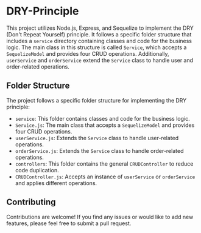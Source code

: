 # DRY-Principle

This project utilizes Node.js, Express, and Sequelize to implement the DRY (Don't Repeat Yourself) principle. It follows a specific folder structure that includes a `service` directory containing classes and code for the business logic. The main class in this structure is called `Service`, which accepts a `SequelizeModel` and provides four CRUD operations. Additionally, `userService` and `orderService` extend the `Service` class to handle user and order-related operations.

## Folder Structure

The project follows a specific folder structure for implementing the DRY principle:

- `service`: This folder contains classes and code for the business logic.
- `Service.js`: The main class that accepts a `SequelizeModel` and provides four CRUD operations.
- `userService.js`: Extends the `Service` class to handle user-related operations.
- `orderService.js`: Extends the `Service` class to handle order-related operations.
- `controllers`: This folder contains the general `CRUDController` to reduce code duplication.
- `CRUDController.js`: Accepts an instance of `userService` or `orderService` and applies different operations.

## Contributing

Contributions are welcome! If you find any issues or would like to add new features, please feel free to submit a pull request.
